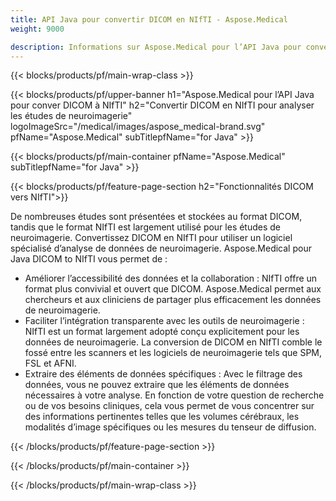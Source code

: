 ```yaml
---
title: API Java pour convertir DICOM en NIfTI - Aspose.Medical
weight: 9000

description: Informations sur Aspose.Medical pour l’API Java pour convertir DICOM en NIfTI
---
```


{{< blocks/products/pf/main-wrap-class >}}

{{< blocks/products/pf/upper-banner h1="Aspose.Medical pour l’API Java pour conver DICOM à NIfTI" h2="Convertir DICOM en NIfTI pour analyser les études de neuroimagerie" logoImageSrc="/medical/images/aspose_medical-brand.svg" pfName="Aspose.Medical" subTitlepfName="for Java" >}}

{{< blocks/products/pf/main-container pfName="Aspose.Medical" subTitlepfName="for Java" >}}

{{< blocks/products/pf/feature-page-section h2="Fonctionnalités DICOM vers NIfTI">}}

<p>De nombreuses études sont présentées et stockées au format DICOM, tandis que le format NIfTI est largement utilisé pour les études de neuroimagerie. Convertissez DICOM en NIfTI pour utiliser un logiciel spécialisé d’analyse de données de neuroimagerie. Aspose.Medical pour Java DICOM to NIfTI vous permet de :</p>

<ul>
<li>Améliorer l’accessibilité des données et la collaboration : NIfTI offre un format plus convivial et ouvert que DICOM. Aspose.Medical permet aux chercheurs et aux cliniciens de partager plus efficacement les données de neuroimagerie.</li>
<li>Faciliter l’intégration transparente avec les outils de neuroimagerie : NIfTI est un format largement adopté conçu explicitement pour les données de neuroimagerie. La conversion de DICOM en NIfTI comble le fossé entre les scanners et les logiciels de neuroimagerie tels que SPM, FSL et AFNI.</li>
<li>Extraire des éléments de données spécifiques : Avec le filtrage des données, vous ne pouvez extraire que les éléments de données nécessaires à votre analyse. En fonction de votre question de recherche ou de vos besoins cliniques, cela vous permet de vous concentrer sur des informations pertinentes telles que les volumes cérébraux, les modalités d’image spécifiques ou les mesures du tenseur de diffusion.</li>
</ul>

{{< /blocks/products/pf/feature-page-section >}}

{{< /blocks/products/pf/main-container >}}

{{< /blocks/products/pf/main-wrap-class >}}